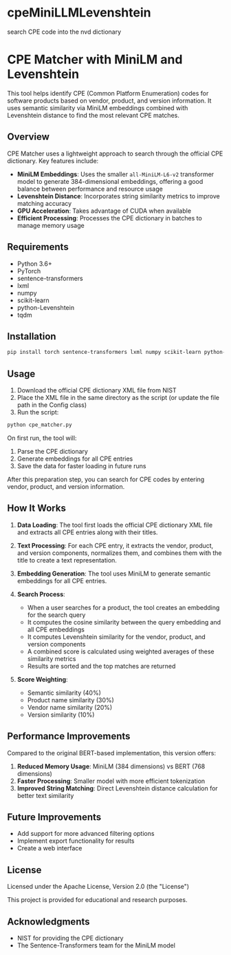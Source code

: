 # cpeMiniLLMLevenshtein
search CPE code into the nvd dictionary

# CPE Matcher with MiniLM and Levenshtein

This tool helps identify CPE (Common Platform Enumeration) codes for software products based on vendor, product, and version information. It uses semantic similarity via MiniLM embeddings combined with Levenshtein distance to find the most relevant CPE matches.

## Overview

CPE Matcher uses a lightweight approach to search through the official CPE dictionary. Key features include:

- **MiniLM Embeddings**: Uses the smaller `all-MiniLM-L6-v2` transformer model to generate 384-dimensional embeddings, offering a good balance between performance and resource usage
- **Levenshtein Distance**: Incorporates string similarity metrics to improve matching accuracy
- **GPU Acceleration**: Takes advantage of CUDA when available
- **Efficient Processing**: Processes the CPE dictionary in batches to manage memory usage

## Requirements

- Python 3.6+
- PyTorch
- sentence-transformers
- lxml
- numpy
- scikit-learn
- python-Levenshtein
- tqdm

## Installation

```bash
pip install torch sentence-transformers lxml numpy scikit-learn python-Levenshtein tqdm
```

## Usage

1. Download the official CPE dictionary XML file from NIST
2. Place the XML file in the same directory as the script (or update the file path in the Config class)
3. Run the script:

```bash
python cpe_matcher.py
```

On first run, the tool will:
1. Parse the CPE dictionary
2. Generate embeddings for all CPE entries
3. Save the data for faster loading in future runs

After this preparation step, you can search for CPE codes by entering vendor, product, and version information.

## How It Works

1. **Data Loading**: The tool first loads the official CPE dictionary XML file and extracts all CPE entries along with their titles.

2. **Text Processing**: For each CPE entry, it extracts the vendor, product, and version components, normalizes them, and combines them with the title to create a text representation.

3. **Embedding Generation**: The tool uses MiniLM to generate semantic embeddings for all CPE entries.

4. **Search Process**:
   - When a user searches for a product, the tool creates an embedding for the search query
   - It computes the cosine similarity between the query embedding and all CPE embeddings
   - It computes Levenshtein similarity for the vendor, product, and version components
   - A combined score is calculated using weighted averages of these similarity metrics
   - Results are sorted and the top matches are returned

5. **Score Weighting**:
   - Semantic similarity (40%)
   - Product name similarity (30%)
   - Vendor name similarity (20%)
   - Version similarity (10%)

## Performance Improvements

Compared to the original BERT-based implementation, this version offers:

1. **Reduced Memory Usage**: MiniLM (384 dimensions) vs BERT (768 dimensions)
2. **Faster Processing**: Smaller model with more efficient tokenization
3. **Improved String Matching**: Direct Levenshtein distance calculation for better text similarity

## Future Improvements

- Add support for more advanced filtering options
- Implement export functionality for results
- Create a web interface

## License
Licensed under the Apache License, Version 2.0 (the "License")

This project is provided for educational and research purposes.

## Acknowledgments

- NIST for providing the CPE dictionary
- The Sentence-Transformers team for the MiniLM model
